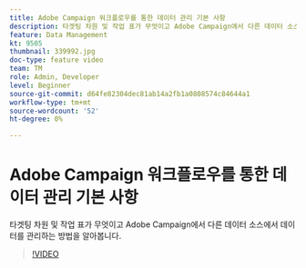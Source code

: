 ```yaml
---
title: Adobe Campaign 워크플로우를 통한 데이터 관리 기본 사항
description: 타겟팅 차원 및 작업 표가 무엇이고 Adobe Campaign에서 다른 데이터 소스에서 데이터를 관리하는 방법을 알아봅니다.
feature: Data Management
kt: 9505
thumbnail: 339992.jpg
doc-type: feature video
team: TM
role: Admin, Developer
level: Beginner
source-git-commit: d64fe82304dec81ab14a2fb1a0808574c84644a1
workflow-type: tm+mt
source-wordcount: '52'
ht-degree: 0%

---
```


# Adobe Campaign 워크플로우를 통한 데이터 관리 기본 사항

타겟팅 차원 및 작업 표가 무엇이고 Adobe Campaign에서 다른 데이터 소스에서 데이터를 관리하는 방법을 알아봅니다.

>[!VIDEO](https://video.tv.adobe.com/v/339992?quality=12)
